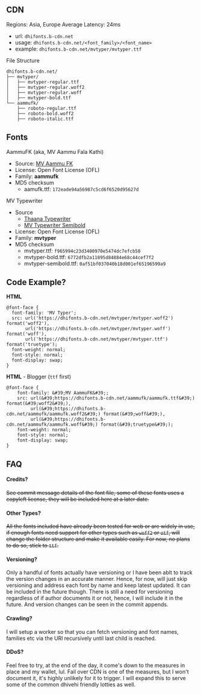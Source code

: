 CDN
---

Regions: Asia, Europe
Average Latency: 24ms

- url: `dhifonts.b-cdn.net`
- usage: `dhifonts.b-cdn.net/<font_family>/<font_name>`
- example: `dhifonts.b-cdn.net/mvtyper/mvtyper.ttf`

File Structure
```
dhifonts.b-cdn.net/
├── mvtyper/
│   ├── mvtyper-regular.ttf
│   ├── mvtyper-regular.woff2
│   ├── mvtyper-regular.woff
│   ├── mvtyper-bold.ttf
└── aammufk/
    ├── roboto-regular.ttf
    ├── roboto-bold.woff2
    ├── roboto-italic.ttf
```

Fonts
-----
AammuFK (aka, MV Aammu Fala Kathi)
- Source: [MV Aammu FK](https://www.hassanhameed.com/thaana-fonts/mv-aammufk/)
- License: Open Font License (OFL)
- Family: **aammufk**
- MD5 checksum
  - aamufk.ttf: `172eade94a56987c5cd6f6520d95627d`

MV Typewriter
- Source
  - [Thaana Typewriter](https://www.hassanhameed.com/thaana-fonts/thaana-typewriter-font/)
  - [MV Typewriter Semibold](https://www.hassanhameed.com/thaana-fonts/mv-typewriter-semibold/)
- License: Open Font License (OFL)
- Family: **mvtyper**
- MD5 checksum
  - mvtyper.ttf: `f965994c23d3400970e5474dc7efcb50`
  - mvtyper-bold.ttf: `6772dfb2a11895d84884e68c44cef7f2`
  - mvtyper-semibold.ttf: `0af51bf037040b18d001ef65196599a9`

Code Example?
-------------
**HTML**
  ```
  @font-face {
    font-family: 'MV Typer';
    src: url('https://dhifonts.b-cdn.net/mvtyper/mvtyper.woff2') format('woff2'),
         url('https://dhifonts.b-cdn.net/mvtyper/mvtyper.woff') format('woff'),
         url('https://dhifonts.b-cdn.net/mvtyper/mvtyper.ttf') format('truetype');
    font-weight: normal;
    font-style: normal;
    font-display: swap;
  }
  ```

**HTML** - Blogger (`ttf` first)
```
@font-face {
    font-family: &#39;MV AammuFK&#39;;
    src: url(&#39;https://dhifonts.b-cdn.net/aammufk/aammufk.ttf&#39;) format(&#39;woff2&#39;),
         url(&#39;https://dhifonts.b-cdn.net/aammufk/aammufk.woff2&#39;) format(&#39;woff&#39;),
         url(&#39;https://dhifonts.b-cdn.net/aammufk/aammufk.woff&#39;) format(&#39;truetype&#39;);
    font-weight: normal;
    font-style: normal;
    font-display: swap;
}
```

FAQ
---
#### Credits?
~~See commit message details of the font file, some of these fonts uses a copyleft license, they will be included here at a later date.~~

#### Other Types?
~~All the fonts included have already been tested for web or are widely in use, if enough fonts need support for other types such as `woff2` or `otf`, 
will change the folder structure and make it available easily. For now, no plans to do so, stick to `ttf`.~~

#### Versioning?
Only a handful of fonts actually have versioning or I have been ablt to track the version changes in an accurate manner. Hence, for now, will
just skip versioning and address each font by name and keep latest updated. It can be included in the future though. There is still a need for versioning
regardless of if author documents it or not, hence, I will include it in the future. And version changes can be seen in the commit appends.

#### Crawling?
I will setup a worker so that you can fetch versioning and font names, families etc via the URl recursively until last child is reached.

#### DDoS?
Feel free to try, at the end of the day, it come's down to the measures in place and my wallet, lul. Fail over CDN is one of the measures, but I won't
document it, it's highly unlikely for it to trigger. I will expand this to serve some of the common dhivehi friendly lotties as well.
